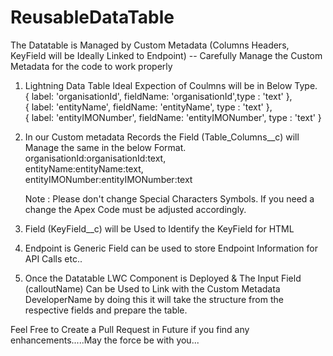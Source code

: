 # ReusableDataTable

The Datatable is Managed by Custom Metadata (Columns Headers, KeyField will be Ideally  Linked to Endpoint) -- Carefully Manage the Custom Metadata for the code to work properly

1. Lightning Data Table Ideal Expection of Coulmns will be in Below Type.<br/>
    { label: 'organisationId', fieldName: 'organisationId',type : 'text' }, <br/>
    { label: 'entityName', fieldName: 'entityName', type : 'text' },<br/>
    { label: 'entityIMONumber', fieldName: 'entityIMONumber', type : 'text' }
    
2. In our Custom metadata Records the Field (Table_Columns__c) will Manage the same in the below Format. <br/>
    organisationId:organisationId:text,<br/>
    entityName:entityName:text,<br/>
    entityIMONumber:entityIMONumber:text <br/>
    
    Note : Please don't change Special Characters Symbols. If you need a change the Apex Code must be adjusted accordingly.
    
3. Field (KeyField__c) will be Used to Identify the KeyField for HTML
4. Endpoint is Generic Field can be used to store Endpoint Information for API Calls etc..
5. Once the Datatable LWC Component is Deployed & The Input Field (calloutName) Can be Used to Link with the Custom Metadata DeveloperName by doing this it will take the structure from the respective fields and prepare the table.


Feel Free to Create a Pull Request in Future if you find any enhancements.....May the force be with you...
